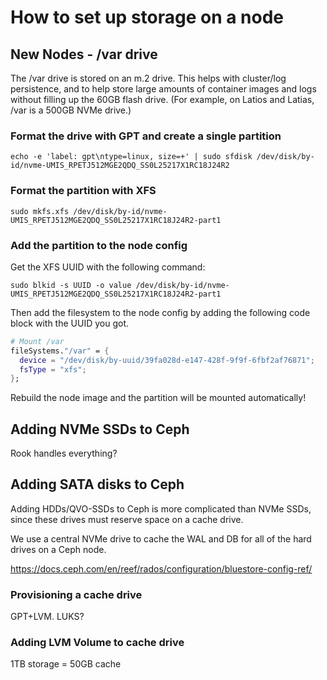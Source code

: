 # How to set up storage on a node

## New Nodes - /var drive
The /var drive is stored on an m.2 drive.
This helps with cluster/log persistence,
and to help store large amounts of container images and logs without filling up the 60GB flash drive.
(For example, on Latios and Latias, /var is a 500GB NVMe drive.)

### Format the drive with GPT and create a single partition
```commandline
echo -e 'label: gpt\ntype=linux, size=+' | sudo sfdisk /dev/disk/by-id/nvme-UMIS_RPETJ512MGE2QDQ_SS0L25217X1RC18J24R2
```

### Format the partition with XFS
```commandline
sudo mkfs.xfs /dev/disk/by-id/nvme-UMIS_RPETJ512MGE2QDQ_SS0L25217X1RC18J24R2-part1
```

### Add the partition to the node config
Get the XFS UUID with the following command:
```commandline
sudo blkid -s UUID -o value /dev/disk/by-id/nvme-UMIS_RPETJ512MGE2QDQ_SS0L25217X1RC18J24R2-part1
```

Then add the filesystem to the node config by adding the following code block with the UUID you got.
```nix
# Mount /var
fileSystems."/var" = { 
  device = "/dev/disk/by-uuid/39fa028d-e147-428f-9f9f-6fbf2af76871";
  fsType = "xfs";
};
```

Rebuild the node image and the partition will be mounted automatically!


## Adding NVMe SSDs to Ceph
Rook handles everything?


## Adding SATA disks to Ceph
Adding HDDs/QVO-SSDs to Ceph is more complicated than NVMe SSDs, since these drives must reserve space on a cache drive.

We use a central NVMe drive to cache the WAL and DB for all of the hard drives on a Ceph node.

https://docs.ceph.com/en/reef/rados/configuration/bluestore-config-ref/

### Provisioning a cache drive
GPT+LVM. LUKS?

### Adding LVM Volume to cache drive
1TB storage = 50GB cache
